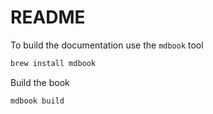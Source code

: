 # README

To build the documentation use the `mdbook` tool

``` sh
brew install mdbook
```

Build the book

``` sh
mdbook build
```
